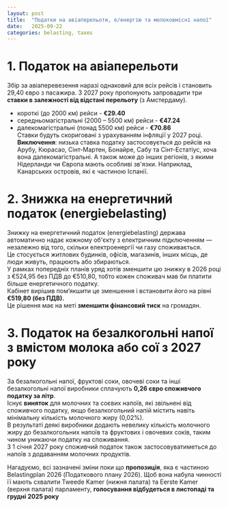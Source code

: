 ```yaml
---
layout: post
title:  "Податки на авіаперельоти, е/енергію та молоковмісні напої"
date:   2025-09-22
categories: belasting, taxes
---
```

# 1. Податок на авіаперельоти
Збір за авіаперевезення наразі однаковий для всіх рейсів і становить 29,40 євро з пасажира. З 2027 року пропонують запровадити три **ставки в залежності від відстані перельоту** (з Амстердаму). <br/>
-	короткі (до 2000 км) рейси  -  **€29.40**
-	середньомагістральні (2000 – 5500 км) рейси   -  **€47.24** 
-	далекомагістральні (понад 5500 км) рейси  -   **€70.86**<br/>
Ставки будуть скориговані з урахуванням інфляції у 2027 році. <br/>
**Виключення**: низька ставка податку застосовується до рейсів на Арубу, Кюрасао, Сінт-Мартен, Бонайре, Сабу та Сінт-Естатіус, хоча вона далекомагістральні. 
А також може до інших регіонів, з якими Нідерланди чи Європа мають особливі зв'язки. Наприклад, Канарських островів, які є частиною Іспанії.

# 2. Знижка на енергетичний податок (energiebelasting)
Знижку на енергетичний податок (energiebelasting) держава автоматично надає кожному об'єкту з електричним підключенням — незалежно від того, скільки електроенергії чи газу споживається.<br/>
Це стосується житлових будинків, офісів, магазинів, інших місць, де люди живуть, працюють або збираються.<br/>
У рамках попередніх планів уряд хотів зменшити цю знижку в 2026 році з €524,95 без ПДВ до €510,80, тобто кожен споживач мав би платити більше енергетичного податку.<br/>
Кабінет вирішив пом’якшити це зменшення і встановити його на рівні **€519,80 (без ПДВ).**<br/>
Це рішення має на меті **зменшити фінансовий тиск** на громадян.

# 3. Податок на безалкогольні напої з вмістом молока або сої з 2027 року
За безалкогольні напої, фруктові соки, овочеві соки та інші безалкогольні напої виробники сплачують **0,26 євро споживчого податку  за літр**.<br/>
Існує **виняток** для молочних та соєвих напоїв, які звільнені від споживчого податку, якщо безалкогольний напій містить навіть мінімальну кількість молочного жиру (0,02%).<br/>
В результаті деякі виробники додають невелику кількість молочного жиру до безалкогольних напоїв та фруктових і овочевих соків, таким чином уникаючи податку на споживання.<br/>
З 1 січня 2027 року споживчий податок також застосовуватиметься до напоїв з додаванням молочних продуктів.<br/>

Нагадуємо, всі зазначені зміни поки що **пропозиція**, яка є частиною Belastingplan 2026 (Податкового плану 2026). Щоб вона набула чинності її мають схвалити Tweede Kamer (нижня палата) та Eerste Kamer (верхня палата) парламенту, **голосування відбудеться в листопаді та грудні 2025 року**
